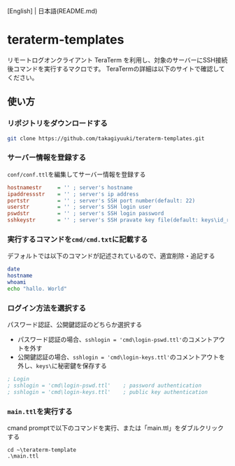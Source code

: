 [English] | 日本語(README.md)

# teraterm-templates

リモートログオンクライアント TeraTerm を利用し、対象のサーバーにSSH接続後コマンドを実行するマクロです。
TeraTermの詳細は以下のサイトで確認してください。

## 使い方

### リポジトリをダウンロードする

```bash
git clone https://github.com/takagiyuuki/teraterm-templates.git
```

### サーバー情報を登録する

`conf/conf.ttl`を編集してサーバー情報を登録する

```ini
hostnamestr     = '' ; server's hostname
ipaddressstr    = '' ; server's ip address
portstr         = '' ; server's SSH port number(default: 22)
userstr         = '' ; server's SSH login user
pswdstr         = '' ; server's SSH login password
sshkeystr       = '' ; server's SSH pravate key file(default: keys\id_rsa)
```

### 実行するコマンドを`cmd/cmd.txt`に記載する

デフォルトでは以下のコマンドが記述されているので、適宜削除・追記する

```bash
date
hostname
whoami
echo "hallo. World"
```

### ログイン方法を選択する

パスワード認証、公開鍵認証のどちらか選択する

- パスワード認証の場合、`sshlogin = 'cmd\login-pswd.ttl'`のコメントアウトを外す
- 公開鍵認証の場合、`sshlogin = 'cmd\login-keys.ttl'`のコメントアウトを外し、`keys\`に秘密鍵を保存する

```ini
; Login 
; sshlogin = 'cmd\login-pswd.ttl'    ; password authentication
; sshlogin = 'cmd\login-keys.ttl'    ; public key authentication
```

### `main.ttl`を実行する

cmand promptで以下のコマンドを実行、または「main.ttl」をダブルクリックする

```batch
cd ~\teraterm-template
.\main.ttl
```
